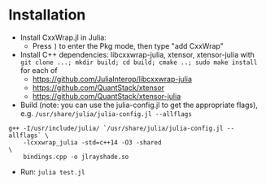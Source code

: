 # Installation

- Install CxxWrap.jl in Julia:
    - Press `]` to enter the Pkg mode, then type "add CxxWrap"
- Install C++ dependencies: libcxxwrap-julia, xtensor, xtensor-julia with 
  `git clone ...; mkdir build; cd build; cmake ..; sudo make install` for each of
    - https://github.com/JuliaInterop/libcxxwrap-julia
    - https://github.com/QuantStack/xtensor
    - https://github.com/QuantStack/xtensor-julia
- Build (note: you can use the julia-config.jl to get the appropriate flags),
  e.g. `/usr/share/julia/julia-config.jl --allflags`

```
g++ -I/usr/include/julia/ `/usr/share/julia/julia-config.jl --allflags` \
    -lcxxwrap_julia -std=c++14 -O3 -shared                              \
    bindings.cpp -o jlrayshade.so
```

- Run: `julia test.jl`